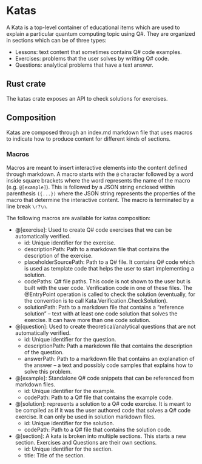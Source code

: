 # Katas

A Kata is a top-level container of educational items which are used to explain a particular quantum computing topic using Q#. They are organized in sections which can be of three types:
- Lessons: text content that sometimes contains Q# code examples.
- Exercises: problems that the user solves by writting Q# code.
- Questions: analytical problems that have a text answer.

## Rust crate

The katas crate exposes an API to check solutions for exercises.

## Composition

Katas are composed through an index.md markdown file that uses macros to indicate how to produce content for different kinds of sections.

### Macros

Macros are meant to insert interactive elements into the content defined through markdown. A macro starts with the `@` character followed by a word inside square brackets where the word represents the name of the macro (e.g. `@[example]`). This is followed by a JSON string enclosed within parenthesis `({...})` where the JSON string represents the properties of the macro that determine the interactive content. The macro is terminated by a line break `\r?\n`.

The following macros are available for katas composition:
- @[exercise]: Used to create Q# code exercises that we can be automatically verified.
    - id: Unique identifier for the exercise.
    - descriptionPath: Path to a markdown file that contains the description of the exercise.
    - placeholderSourcePath: Path to a Q# file. It contains Q# code which is used as template code that helps the user to start implementing a solution.
    - codePaths: Q# file paths. This code is not shown to the user but is built with the user code. Verification code in one of these files. The @EntryPoint operation is called to check the solution (eventually, for the convention is to call Kata.Verification.CheckSolution).
    - solutionPath: Path to a markdown file that contains a “reference solution” – text with at least one code solution that solves the exercise. It can have more than one code solution.
- @[question]: Used to create theoretical/analytical questions that are not automatically verified.
    - id: Unique identifier for the question.
    - descriptionPath: Path a markdown file that contains the description of the question. 
    - answerPath: Path to a markdown file that contains an explanation of the answer – a text and possibly code samples that explains how to solve this problem.
- @[example]: Standalone Q# code snippets that can be referenced from markdown files.
    - id: Unique identifier for the example.
    - codePath: Path to a Q# file that contains the example code.
- @[solution]: represents a solution to a Q# code exercise. It is meant to be compiled as if it was the user authored code that solves a Q# code exercise. It can only be used in solution markdown files.
    - id: Unique identifier for the solution.
    - codePath: Path to a Q# file that contains the solution code.
- @[section]: A kata is broken into multiple sections. This starts a new section. Exercises and Questions are their own sections.
    - id: Unique identifier for the section.
    - title: Title of the section.
